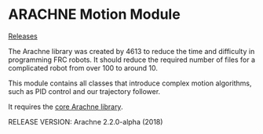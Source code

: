 ARACHNE Motion Module
=================
[Releases](https://github.com/Team4613-BarkerRedbacks/Arachne-Motion-Module/releases)

The Arachne library was created by 4613 to reduce the time and difficulty in programming FRC robots. It should reduce the required number of files for a complicated robot from over 100 to around 10.

This module contains all classes that introduce complex motion algorithms, such as PID control and our trajectory follower.

It requires the [core Arachne library](https://github.com/Team4613-BarkerRedbacks/Arachne/releases).

RELEASE VERSION: Arachne 2.2.0-alpha (2018)

